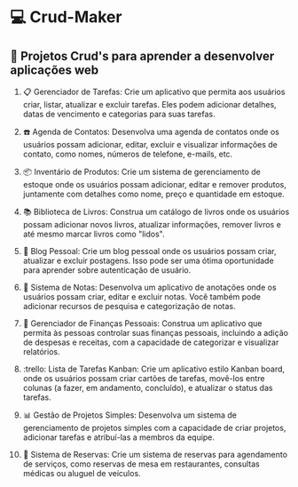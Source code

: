 # :computer: Crud-Maker
## :memo: Projetos Crud's para aprender a desenvolver aplicações web

1. :clipboard: Gerenciador de Tarefas: Crie um aplicativo que permita aos usuários criar, listar, atualizar e excluir tarefas. Eles podem adicionar detalhes, datas de vencimento e categorias para suas tarefas.

2. :phone: Agenda de Contatos: Desenvolva uma agenda de contatos onde os usuários possam adicionar, editar, excluir e visualizar informações de contato, como nomes, números de telefone, e-mails, etc.

3. :package: Inventário de Produtos: Crie um sistema de gerenciamento de estoque onde os usuários possam adicionar, editar e remover produtos, juntamente com detalhes como nome, preço e quantidade em estoque.

4. :books: Biblioteca de Livros: Construa um catálogo de livros onde os usuários possam adicionar novos livros, atualizar informações, remover livros e até mesmo marcar livros como "lidos".

5. :pencil: Blog Pessoal: Crie um blog pessoal onde os usuários possam criar, atualizar e excluir postagens. Isso pode ser uma ótima oportunidade para aprender sobre autenticação de usuário.

6. :notebook: Sistema de Notas: Desenvolva um aplicativo de anotações onde os usuários possam criar, editar e excluir notas. Você também pode adicionar recursos de pesquisa e categorização de notas.

7. :money_with_wings: Gerenciador de Finanças Pessoais: Construa um aplicativo que permita às pessoas controlar suas finanças pessoais, incluindo a adição de despesas e receitas, com a capacidade de categorizar e visualizar relatórios.

8. :trello: Lista de Tarefas Kanban: Crie um aplicativo estilo Kanban board, onde os usuários possam criar cartões de tarefas, movê-los entre colunas (a fazer, em andamento, concluído), e atualizar o status das tarefas.

9. :bar_chart: Gestão de Projetos Simples: Desenvolva um sistema de gerenciamento de projetos simples com a capacidade de criar projetos, adicionar tarefas e atribuí-las a membros da equipe.

10. :calendar: Sistema de Reservas: Crie um sistema de reservas para agendamento de serviços, como reservas de mesa em restaurantes, consultas médicas ou aluguel de veículos.

